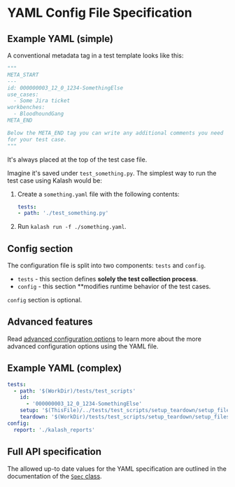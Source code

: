 # YAML Config File Specification

[YAML Spec]: #yaml-config-file-specification
[Kalash Spec From Code]: #kalash.config.Spec

## Example YAML (simple)

A conventional metadata tag in a test template looks like this:

```python
"""
META_START
---
id: 000000003_12_0_1234-SomethingElse 
use_cases:
  - Some Jira ticket
workbenches:
  - BloodhoundGang
META_END

Below the META_END tag you can write any additional comments you need
for your test case.
"""
```

It's always placed at the top of the test case file.

Imagine it's saved under `test_something.py`. The simplest way to run the test case using Kalash would be:

1. Create a `something.yaml` file with the following contents:

    ```yaml
    tests:
    - path: './test_something.py'
    ```

2. Run `kalash run -f ./something.yaml`.

## Config section

The configuration file is split into two components: `tests` and `config`.

* `tests` - this section defines **solely the test collection process**.
* `config` - this section **modifies runtime behavior of the test cases.

`config` section is optional.

## Advanced features

Read [advanced configuration options](#base-directory-resolution-in-config-files) to learn more about the more advanced configuration options using the YAML file.

## Example YAML (complex)

```yaml
tests:
  - path: '$(WorkDir)/tests/test_scripts'
    id:
      - '000000003_12_0_1234-SomethingElse'
    setup: '$(ThisFile)/../tests/test_scripts/setup_teardown/setup_files/setup.py'
    teardown: '$(WorkDir)/tests/test_scripts/setup_teardown/setup_files/teardown.py'
config:
  report: './kalash_reports'
```

## Full API specification

The allowed up-to date values for the YAML specification are outlined in the documentation of the [`Spec` class][Kalash Spec From Code].
